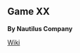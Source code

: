 

## Game XX

**By Nautilus Company**

[Wiki](https://github.com/Hyperionlll/lab-eng-software/wiki)
